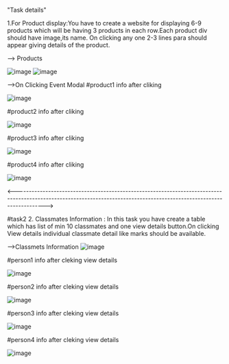 "Task details"

1.For Product display:You have to create a website for displaying 6-9 products which will be having 3 products in each row.Each product div should have image,its name. On clicking any one 2-3 lines para should appear giving details of the product.

--> Products

![image](https://user-images.githubusercontent.com/55503264/129561570-6be7bca9-0ca9-491b-a6eb-0fce86893789.png)
![image](https://user-images.githubusercontent.com/55503264/129562080-0ca735e6-72f0-4bd1-bb1c-e1f9d9d6635d.png)

-->On Clicking Event Modal
#product1 info after cliking

![image](https://user-images.githubusercontent.com/55503264/129560552-d9bfc1a8-c89b-45bc-977e-ba2c1448477c.png)

#product2 info after cliking

![image](https://user-images.githubusercontent.com/55503264/129560942-dedb0bc8-1c72-4353-a88b-c0552e4768a0.png)

#product3 info after cliking

![image](https://user-images.githubusercontent.com/55503264/129560826-8430ac46-c33e-4224-bcfe-cd74634c3a98.png)

#product4 info after cliking

![image](https://user-images.githubusercontent.com/55503264/129560307-72b9b261-0074-4c0b-bf1d-1cfdd2f15685.png)


<----------------------------------------------------------------------------------------------------------------------------------------------------------------------->

#task2
2. Classmates Information :
In this task you have create a table which has list of min 10 classmates and one view details button.On clicking View details  individual classmate detail like marks should be available.

-->Classmets Information
![image](https://user-images.githubusercontent.com/55503264/129571710-61797771-cbff-45dc-8369-61e3c13ebad8.png)

#person1 info after cleking view details

![image](https://user-images.githubusercontent.com/55503264/129571904-44b945e6-6c96-45f0-96fa-8ddb581d6b32.png)

#person2 info after cleking view details

![image](https://user-images.githubusercontent.com/55503264/129572058-05f71909-b88d-4860-af4e-949cd9dbcb10.png)

#person3 info after cleking view details

![image](https://user-images.githubusercontent.com/55503264/129572228-d99565f5-ee0c-4682-b4b0-f8a6e14e230b.png)

#person4 info after cleking view details

![image](https://user-images.githubusercontent.com/55503264/129572354-1e85d620-a96b-4f29-b490-83eb36f0c8a1.png)
